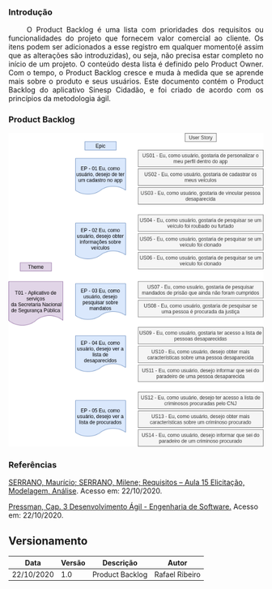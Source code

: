 ### Introdução

<p style="text-align: justify;"> &emsp;&emsp;
O Product Backlog é uma lista com prioridades dos requisitos ou funcionalidades do projeto que fornecem valor comercial ao cliente. Os itens podem ser adicionados a esse registro em qualquer momento(é assim que as alterações são introduzidas), ou seja, não precisa estar completo no início de um projeto. O conteúdo desta lista é definido pelo Product Owner. Com o tempo, o Product Backlog cresce e muda à medida que se aprende mais sobre o produto e seus usuários. Este documento contém o Product Backlog do aplicativo Sinesp Cidadão, e foi criado de acordo com os princípios da metodologia ágil.
</p>

### Product Backlog

![ProductBacklog](../Images/Product_Backlog.png)

### Referências

[SERRANO, Maurício; SERRANO, Milene; Requisitos – Aula 15 Elicitação, Modelagem, Análise](https://aprender3.unb.br/pluginfile.php/426765/mod_resource/content/1/Requisitos%20-%20Aula%2015a.pdf). Acesso em: 22/10/2020.

[Pressman, Cap. 3 Desenvolvimento Ágil - Engenharia de Software.](https://aprender3.unb.br/pluginfile.php/568996/mod_resource/content/2/Engenharia_de_Software_Uma_Abordagem_Pro.pdf) Acesso em: 22/10/2020.

## Versionamento
Data | Versão | Descrição | Autor 
------ | --------- | ---------- | --------
22/10/2020 | 1.0 | Product Backlog | Rafael Ribeiro